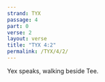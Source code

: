 ```yaml
---
strand: TYX
passage: 4
part: 0
verse: 2
layout: verse
title: "TYX 4:2"
permalink: /TYX/4/2/
---
```

Yex speaks, walking beside Tee.

